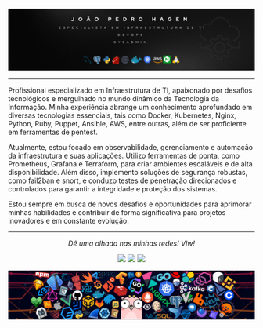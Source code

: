 ![profile](header.png)
<hr>

<p align='left'>
Profissional especializado em Infraestrutura de TI, apaixonado por desafios tecnológicos e mergulhado no mundo dinâmico da Tecnologia da Informação. Minha experiência abrange um conhecimento aprofundado em diversas tecnologias essenciais, tais como Docker, Kubernetes, Nginx, Python, Ruby, Puppet, Ansible, AWS, entre outras, além de ser proficiente em ferramentas de pentest.

<p align='left'>
Atualmente, estou focado em observabilidade, gerenciamento e automação da infraestrutura e suas aplicações. Utilizo ferramentas de ponta, como Prometheus, Grafana e Terraform, para criar ambientes escaláveis e de alta disponibilidade. Além disso, implemento soluções de segurança robustas, como fail2ban e snort, e conduzo testes de penetração direcionados e controlados para garantir a integridade e proteção dos sistemas.
</p>

<p align='left'>
Estou sempre em busca de novos desafios e oportunidades para aprimorar minhas habilidades e contribuir de forma significativa para projetos inovadores e em constante evolução.
</p>

<hr>
<p align="center">
  <i>Dê uma olhada nas minhas redes! Vlw!</i>

<p align="center">
<a href= "https://github.com/joaopedrohagen"><img src="https://img.icons8.com/material-outlined/27/000000/ball-point-pen.png"/></a>
<a href= "https://www.linkedin.com/in/joaopedrohagen/"><img src="https://img.icons8.com/material-outlined/30/000000/linkedin.png"/></a>
<a href= "https://hagen.dev.br"><img src="https://img.icons8.com/material-outlined/27/000000/geography.png"/></a>
</p>


![footer](header_1.png)
